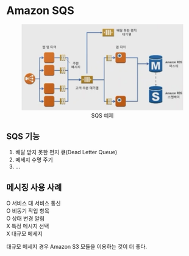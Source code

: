 # Amazon SQS
<p>
  <div align="center">
    <figure>
        <img src="./resources/SQS 예제.png" alt="SQS 예제">
        <div align="center"><figcation>SQS 예제</figcation></div>
    </figure>
  </div>
</p>


## SQS 기능
<p>

1. 배달 받지 못한 편지 큐(Dead Letter Queue)
2. 메세지 수명 주기
3. ...
</p>

## 메시징 사용 사례
<p>

O 서비스 대 서비스 통신<br>
O 비동기 작업 항목<br>
O 상태 변경 알림<br>
X 특정 메시지 선택<br>
X 대규모 메세지
</p>
<p>
대규모 메세지 경우 Amazon S3 모듈을 이용하는 것이 더 좋다.
</p>